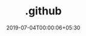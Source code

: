 ---
title: ".github"
date: 2019-07-04T00:00:06+05:30
type: "organisations"
org_name: "Microsoft"
repo_desc: "Default Community Health Files for the Microsoft organization on GitHub"
repo_link: https://github.com/microsoft/.github
---